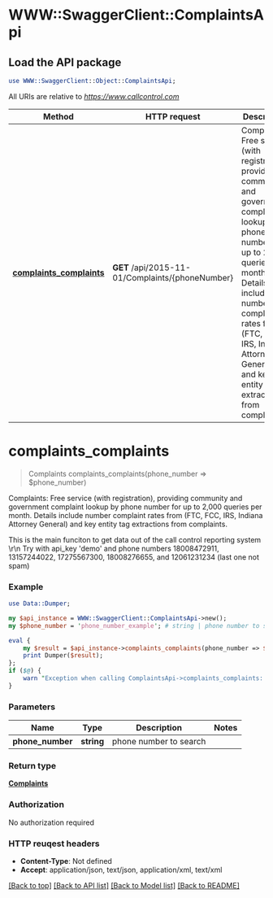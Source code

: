 # WWW::SwaggerClient::ComplaintsApi

## Load the API package
```perl
use WWW::SwaggerClient::Object::ComplaintsApi;
```

All URIs are relative to *https://www.callcontrol.com*

Method | HTTP request | Description
------------- | ------------- | -------------
[**complaints_complaints**](ComplaintsApi.md#complaints_complaints) | **GET** /api/2015-11-01/Complaints/{phoneNumber} | Complaints: Free service (with registration), providing community and government complaint lookup by phone number for up to 2,000 queries per month.  Details include number complaint rates from (FTC, FCC, IRS, Indiana Attorney  General) and key entity tag extractions from complaints.


# **complaints_complaints**
> Complaints complaints_complaints(phone_number => $phone_number)

Complaints: Free service (with registration), providing community and government complaint lookup by phone number for up to 2,000 queries per month.  Details include number complaint rates from (FTC, FCC, IRS, Indiana Attorney  General) and key entity tag extractions from complaints.

This is the main funciton to get data out of the call control reporting system<br />\r\n            Try with api_key 'demo' and phone numbers 18008472911, 13157244022, 17275567300, 18008276655, and 12061231234 (last one not spam)

### Example 
```perl
use Data::Dumper;

my $api_instance = WWW::SwaggerClient::ComplaintsApi->new();
my $phone_number = 'phone_number_example'; # string | phone number to search

eval { 
    my $result = $api_instance->complaints_complaints(phone_number => $phone_number);
    print Dumper($result);
};
if ($@) {
    warn "Exception when calling ComplaintsApi->complaints_complaints: $@\n";
}
```

### Parameters

Name | Type | Description  | Notes
------------- | ------------- | ------------- | -------------
 **phone_number** | **string**| phone number to search | 

### Return type

[**Complaints**](Complaints.md)

### Authorization

No authorization required

### HTTP reuqest headers

 - **Content-Type**: Not defined
 - **Accept**: application/json, text/json, application/xml, text/xml

[[Back to top]](#) [[Back to API list]](../README.md#documentation-for-api-endpoints) [[Back to Model list]](../README.md#documentation-for-models) [[Back to README]](../README.md)

